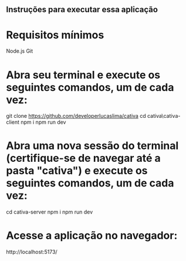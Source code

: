 ## Instruções para executar essa aplicação

# Requisitos mínimos
Node.js
Git

# Abra seu terminal e execute os seguintes comandos, um de cada vez:
git clone https://github.com/developerlucaslima/cativa
cd cativa\cativa-client
npm i
npm run dev

# Abra uma nova sessão do terminal (certifique-se de navegar até a pasta "cativa") e execute os seguintes comandos, um de cada vez:
cd cativa-server
npm i 
npm run dev

# Acesse a aplicação no navegador:
http://localhost:5173/